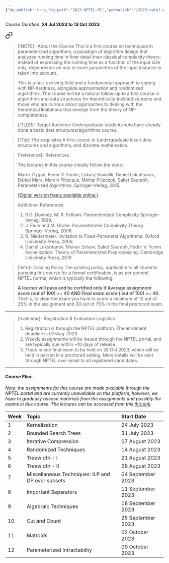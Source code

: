 ```yaml
---
{"dg-publish":true,"dg-path":"2023-NPTEL-PC","permalink":"/2023-nptel-pc/","hide":true}
---
```



_Course Duration:_ **24 Jul 2023 to 13 Oct 2023**


<div class="transclusion internal-embed is-loaded"><a class="markdown-embed-link" href="/descriptions/nptel-pc/" aria-label="Open link"><svg xmlns="http://www.w3.org/2000/svg" width="24" height="24" viewBox="0 0 24 24" fill="none" stroke="currentColor" stroke-width="2" stroke-linecap="round" stroke-linejoin="round" class="svg-icon lucide-link"><path d="M10 13a5 5 0 0 0 7.54.54l3-3a5 5 0 0 0-7.07-7.07l-1.72 1.71"></path><path d="M14 11a5 5 0 0 0-7.54-.54l-3 3a5 5 0 0 0 7.07 7.07l1.71-1.71"></path></svg></a><div class="markdown-embed">




> [!NOTE]- About the Course
> This is a first course on techniques in parameterized algorithms, a paradigm of algorithm design that analyzes running time in finer detail than classical complexity theory: instead of expressing the running time as a function of the input size only, dependence on one or more parameters of the input instance is taken into account. 
> 
> This is a fast-evolving field and a fundamental approach to coping with NP-hardness, alongside approximation and randomized algorithms. The course will be a natural follow-up to a first course in algorithms and data structures for theoretically-inclined students and those who are curious about approaches to dealing with the theoretical limitations that emerge from the theory of NP-completeness.

> [!TLDR]- Target Audience
> Undergraduate students who have already done a basic data structures/algorithms course.

> [!Tip]- Pre-requisites
> A first course in (undergraduate level) data structures and algorithms, and discrete mathematics.

> [!reference]- References
> 
> The lectures in this course closely follow the book:
> 
> Marek Cygan, Fedor V. Fomin, Lukasz Kowalik, Daniel Lokshtanov, Dániel Marx, Marcin Pilipczuk, Michal Pilipczuk, Saket Saurabh. Parameterized Algorithms. Springer-Verlag, 2015. 
> 
> [(Digital version freely available online.)](https://www.mimuw.edu.pl/~malcin/book/parameterized-algorithms.pdf)
> 
> Additional References:  
> 
> 1. R.G. Downey, M. R. Fellows: Parameterized Complexity Springer-Verlag, 1999. 
> 2. J. Flum and M. Grohe. Parameterized Complexity Theory. Springer-Verlag, 2006.  
> 3. R. Niedermeier. Invitation to Fixed-Parameter Algorithms. Oxford University Press, 2006.  
> 4. Daniel Lokshtanov, Meirav Zehavi, Saket Saurabh, Fedor V. Fomin. Kernelization: Theory of Parameterized Preprocessing. Cambridge University Press, 2019

> [!info]- Grading Policy
> The grading policy, applicable to all students pursuing this course for a formal certification, is as per general NPTEL norms, which is typically the following:
> 
> **A learner will pass and be certified only if Average assignment score (out of 100) >= 40 AND Final exam score ( out of 100) >= 40**. That is, to clear the exam you have to score a minimum of 10 out of 25% in the assignment and 30 out of 75% in the final proctored exam. 

---



</div></div>


> [!calendar]- Registration & Evaluation Logistics
> 
> 1. Registration is through the NPTEL platform. The enrolment deadline is _07-Aug-2023_.
> 2. Weekly assignments will be issued through the NPTEL portal, and are typically due within ~10 days of release.
> 3. There is one final exam to be held on 28 Oct 2023, which will be held in person in a proctored setting. More details will be sent through NPTEL over email to all registered candidates.

---
#### Course Plan: 

_Note: the assignments for this course are made available through the NPTEL portal and are currently unavailable on this platform, however, we hope to gradually release materials from the assignments and possibly the exams in due course. The lectures can be accessed from this [this link](https://archive.nptel.ac.in/courses/106/106/106106230/)._

| Week | Topic                                                                          | Start Date        |
| ---- | :----------------------------------------------------------------------------- | :---------------- |
| 1    | Kernelization                                                                  | 24 July 2023      |
| 2    | Bounded Search Trees                                                           | 31 July 2023      |
| 3    | Iterative Compression                                                          | 07 August 2023    |
| 4    | Randomized Techniques                                                          | 14 August 2023    |
| 5    | Treewidth - I                                                                  | 21 August 2023    |
| 6    | Treewidth - II                                                                 | 28 August 2023    |
| 7    | Miscellaneous Techniques: ILP and DP over subsets                              | 04 September 2023 |
| 8    | Important Separators                                                           | 11 September 2023 |
| 9    | Algebraic Techniques                                                           | 18 September 2023 |
| 10   | Cut and Count                                                                  | 25 September 2023 |
| 11   | Matroids                                                                       | 02 October 2023   |
| 12   | Parameterized Intractability                                                   | 09 October 2023   |

